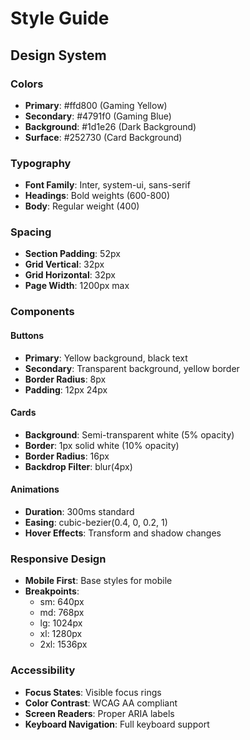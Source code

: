 # Style Guide

## Design System

### Colors
- **Primary**: #ffd800 (Gaming Yellow)
- **Secondary**: #4791f0 (Gaming Blue)
- **Background**: #1d1e26 (Dark Background)
- **Surface**: #252730 (Card Background)

### Typography
- **Font Family**: Inter, system-ui, sans-serif
- **Headings**: Bold weights (600-800)
- **Body**: Regular weight (400)

### Spacing
- **Section Padding**: 52px
- **Grid Vertical**: 32px
- **Grid Horizontal**: 32px
- **Page Width**: 1200px max

### Components

#### Buttons
- **Primary**: Yellow background, black text
- **Secondary**: Transparent background, yellow border
- **Border Radius**: 8px
- **Padding**: 12px 24px

#### Cards
- **Background**: Semi-transparent white (5% opacity)
- **Border**: 1px solid white (10% opacity)
- **Border Radius**: 16px
- **Backdrop Filter**: blur(4px)

#### Animations
- **Duration**: 300ms standard
- **Easing**: cubic-bezier(0.4, 0, 0.2, 1)
- **Hover Effects**: Transform and shadow changes

### Responsive Design
- **Mobile First**: Base styles for mobile
- **Breakpoints**: 
  - sm: 640px
  - md: 768px
  - lg: 1024px
  - xl: 1280px
  - 2xl: 1536px

### Accessibility
- **Focus States**: Visible focus rings
- **Color Contrast**: WCAG AA compliant
- **Screen Readers**: Proper ARIA labels
- **Keyboard Navigation**: Full keyboard support
